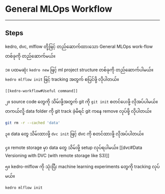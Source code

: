 # General MLOps Workflow
--- 
## Steps

kedro, dvc, mlflow တို့ဖြင့် တည်ဆောက်ထားသော General MLOps work-flow  တစ်ခုကို တည်ဆောက်မယ်။

၁။ ပထမဆုံး `kedro new`  ဖြင့် ml project structure တစ်ခုကို တည်ဆောက်ပါမယ်။ `kedro mlflow init` ဖြင့် tracking အတွက် စပြင်ဖို့ လိုပါတယ်။

	[[kedro-workflow#Useful command]]
	
၂။ source code တွေကို သိမ်းဖို့အတွက်  git ကို `git init` စတင်ပေးဖို့ လိုအပ်ပါမယ်။ တကယ်လို့ data folder ကို git track ခဲ့မိရင် git ကနေ remove လုပ်ဖို့ လိုပါတယ်။ 

```bash
git rm -r --cached 'data'
```

၃။ data တွေ သိမ်းထားဖို့ `dvc init` ဖြင့် dvc ကို စတင်ထားဖို့ လိုအပ်ပါတယ်။

၄။ remote storage မှာ data တွေ သိမ်းဖို့ setup လုပ်ရပါမယ်။
	[[dvc#Data Versioning with DVC (with remote storage like S3)]]
	
၅။ kedro-mlflow ကို သုံးပြီး machine learning experiments တွေကို tracking လုပ်မယ်။

```bash
kedro mlflow init
```

